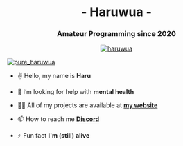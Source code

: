 <h1 align="center">- Haruwua -</h1>
<h3 align="center">Amateur Programming since 2020</h3>

<p align="center"> <a href="https://github.com/ryo-ma/github-profile-trophy"><img src="https://github-profile-trophy.vercel.app/?username=haruwua&theme=chalk&no-bg=true&no-frame=true&row=1&column=6" alt="haruwua" /></a> </p>

<p align="left"> <a href="https://twitter.com/pure_haruwua" target="blank"><img src="https://img.shields.io/twitter/follow/pure_haruwua?logo=twitter&style=for-the-badge" alt="pure_haruwua" /></a> </p>

- ✌️ Hello, my name is **Haru**

- 🤝 I’m looking for help with **mental health**

- 👨‍💻 All of my projects are available at **<a href="https://haruwua.eu/">my website</a>**

- 📫 How to reach me **<a href="https://haruwua.eu/">Discord</a>**

- ⚡ Fun fact **I'm (still) alive**
 
